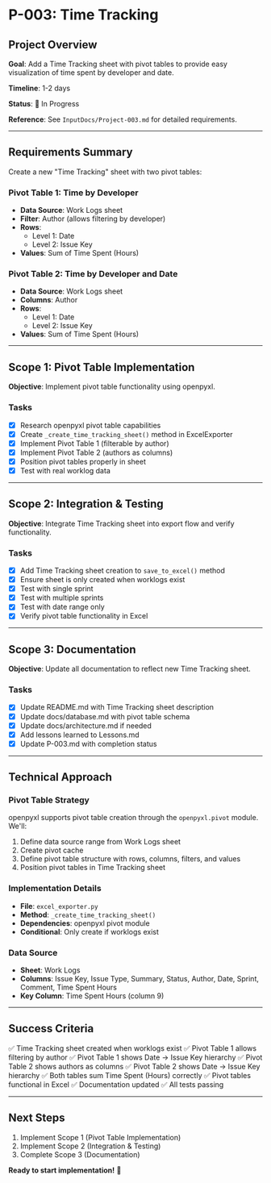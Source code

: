 # P-003: Time Tracking

## Project Overview

**Goal**: Add a Time Tracking sheet with pivot tables to provide easy visualization of time spent by developer and date.

**Timeline**: 1-2 days

**Status**: 🚀 In Progress

**Reference**: See `InputDocs/Project-003.md` for detailed requirements.

---

## Requirements Summary

Create a new "Time Tracking" sheet with two pivot tables:

### Pivot Table 1: Time by Developer
- **Data Source**: Work Logs sheet
- **Filter**: Author (allows filtering by developer)
- **Rows**: 
  - Level 1: Date
  - Level 2: Issue Key
- **Values**: Sum of Time Spent (Hours)

### Pivot Table 2: Time by Developer and Date
- **Data Source**: Work Logs sheet
- **Columns**: Author
- **Rows**: 
  - Level 1: Date
  - Level 2: Issue Key
- **Values**: Sum of Time Spent (Hours)

---

## Scope 1: Pivot Table Implementation

**Objective**: Implement pivot table functionality using openpyxl.

### Tasks

- [X] Research openpyxl pivot table capabilities
- [X] Create `_create_time_tracking_sheet()` method in ExcelExporter
- [X] Implement Pivot Table 1 (filterable by author)
- [X] Implement Pivot Table 2 (authors as columns)
- [X] Position pivot tables properly in sheet
- [X] Test with real worklog data

---

## Scope 2: Integration & Testing

**Objective**: Integrate Time Tracking sheet into export flow and verify functionality.

### Tasks

- [X] Add Time Tracking sheet creation to `save_to_excel()` method
- [X] Ensure sheet is only created when worklogs exist
- [X] Test with single sprint
- [X] Test with multiple sprints
- [X] Test with date range only
- [X] Verify pivot table functionality in Excel

---

## Scope 3: Documentation

**Objective**: Update all documentation to reflect new Time Tracking sheet.

### Tasks

- [X] Update README.md with Time Tracking sheet description
- [X] Update docs/database.md with pivot table schema
- [X] Update docs/architecture.md if needed
- [X] Add lessons learned to Lessons.md
- [X] Update P-003.md with completion status

---

## Technical Approach

### Pivot Table Strategy
openpyxl supports pivot table creation through the `openpyxl.pivot` module. We'll:
1. Define data source range from Work Logs sheet
2. Create pivot cache
3. Define pivot table structure with rows, columns, filters, and values
4. Position pivot tables in Time Tracking sheet

### Implementation Details
- **File**: `excel_exporter.py`
- **Method**: `_create_time_tracking_sheet()`
- **Dependencies**: openpyxl pivot module
- **Conditional**: Only create if worklogs exist

### Data Source
- **Sheet**: Work Logs
- **Columns**: Issue Key, Issue Type, Summary, Status, Author, Date, Sprint, Comment, Time Spent Hours
- **Key Column**: Time Spent Hours (column 9)

---

## Success Criteria

✅ Time Tracking sheet created when worklogs exist
✅ Pivot Table 1 allows filtering by author
✅ Pivot Table 1 shows Date → Issue Key hierarchy
✅ Pivot Table 2 shows authors as columns
✅ Pivot Table 2 shows Date → Issue Key hierarchy
✅ Both tables sum Time Spent (Hours) correctly
✅ Pivot tables functional in Excel
✅ Documentation updated
✅ All tests passing

---

## Next Steps

1. Implement Scope 1 (Pivot Table Implementation)
2. Implement Scope 2 (Integration & Testing)
3. Complete Scope 3 (Documentation)

**Ready to start implementation!** 🚀
